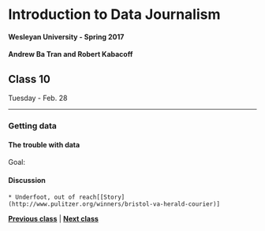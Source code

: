 # Introduction to Data Journalism
  
#### Wesleyan University - Spring 2017
  
**Andrew Ba Tran and Robert Kabacoff**
  
## Class 10
Tuesday - Feb. 28
                             
----
                             
### Getting data
                             
#### The trouble with data
                             
Goal: 
                             
#### Discussion

    * Underfoot, out of reach[[Story](http://www.pulitzer.org/winners/bristol-va-herald-courier)]
                                 
                   
**[Previous class](class9.md)** | **[Next class](class11.md)**
